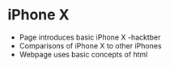 # iPhone X #
- Page introduces basic iPhone X
-hacktber
- Comparisons of iPhone X to other iPhones
- Webpage uses basic concepts of html

    
